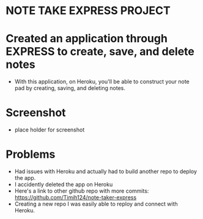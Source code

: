 # NOTE TAKE EXPRESS PROJECT

# Created an application through EXPRESS to create, save, and delete notes

- With this application, on Heroku, you'll be able to construct your note pad by creating, saving, and deleting notes.


# Screenshot
- place holder for screenshot

# Problems
- Had issues with Heroku and actually had to build another repo to deploy the app.
- I accidently deleted the app on Heroku
- Here's a link to other github repo with more commits: https://github.com/Timih124/note-taker-express
- Creating a new repo I was easily able to reploy and connect with Heroku.
